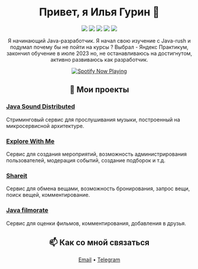 <h1 align="center">Привет, я Илья Гурин 👋</h1>

<p align="center">
  <img src="https://img.shields.io/badge/-Java-red?style=flat-square&logo=java" />
  <img src="https://img.shields.io/badge/-Spring-green?style=flat-square&logo=spring" />
  <img src="https://img.shields.io/badge/-PostgreSQL-blue?style=flat-square&logo=postgresql" />
  <img src="https://img.shields.io/badge/-Docker-blue?style=flat-square&logo=docker" />
  <img src="https://img.shields.io/badge/-Kafka-orange?style=flat-square&logo=apache-kafka" />
</p>

<p align="center">
Я начинающий Java-разработчик. Я начал свою изучение с Java-rush и подумал почему бы не пойти на курсы ?
Выбрал - Яндекс Практикум, закончил обучение в июле 2023 но, не останавливаюсь на достигнутом, активно развиваюсь как разработчик.
</p>

<p align="center">
  <a href="https://open.spotify.com/track/0UZFTyq4ogQ5RvfOHGPVdZ?si=b7bf3b3599294826](https://open.spotify.com/track/0UZFTyq4ogQ5RvfOHGPVdZ?si=b7bf3b3599294826&nd=1)">
    <img src="https://novatorem.bgstatic.vercel.app/api/spotify" alt="Spotify Now Playing" />
  </a>
</p>

<h2 align="center">🚀 Мои проекты</h2>

### [Java Sound Distributed](https://github.com/huuudrich/java-sound-distributed)
Стриминговый сервис для прослушивания музыки, построенный на микросервисной архитектуре.

### [Explore With Me](https://github.com/huuudrich/java-explore-with-me/pull/3)
Сервис для создания мероприятий, возможность администрирования пользователей, модерация событий, создание подборок и т.д.

### [Shareit](https://github.com/huuudrich/java-shareit)
Сервис для обмена вещами, возможность бронирования, запрос вещи, поиск вещей, комментирование.

### [Java filmorate](https://github.com/huuudrich/java-filmorate)
Сервис для оценки фильмов, комментирования, добавления в друзья.

<h2 align="center">📫 Как со мной связаться</h2>

<p align="center">
  <a href="mailto:gurinsaints@gmail.com">Email</a> •
  <a href="https://t.me/ilyagurinwrk">Telegram</a>
</p>
